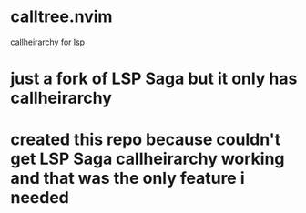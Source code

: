 # calltree.nvim
callheirarchy for lsp

# just a fork of LSP Saga but it only has callheirarchy
# created this repo because couldn't get LSP Saga callheirarchy working and that was the only feature i needed
